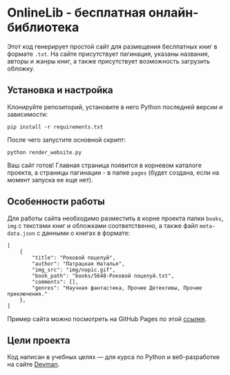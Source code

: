# OnlineLib - бесплатная онлайн-библиотека #

Этот код генерирует простой сайт для размещения беслпатных книг в формате `.txt`. На сайте присутствует пагинация, указаны названия, авторы и жанры книг, а также присутствует возможность загрузить обложку.

## Установка и настройка ##

Клонируйте репозиторий, установите в него Python последней версии и зависимости:

```shell
pip install -r requirements.txt
```

После чего запустите основной скрипт:

```shell
python render_website.py
```

Ваш сайт готов! Главная страница появится в корневом каталоге проекта, а страницы пагинации - в папке `pages` (будет создана, если на момент запуска ее еще нет).

## Особенности работы ##

Для работы сайта необходимо разместить в корне проекта папки `books`, `img` с текстами книг и обложками соответственно, а также файл `meta-data.json` с данными о книгах в формате:

```
[
    {
        "title": "Роковой поцелуй",
        "author": "Патрацкая Наталья",
        "img_src": "img/nopic.gif",
        "book_path": "books/5648-Роковой поцелуй.txt",
        "comments": [],
        "genres": "Научная фантастика, Прочие Детективы, Прочие приключения."
    },
]
```

Пример сайта можно посмотреть на GitHub Pages по этой [ссылке](https://aigelia.github.io/online_lib/).

## Цели проекта ##

Код написан в учебных целях — для курса по Python и веб-разработке на сайте [Devman](https://dvmn.org).
